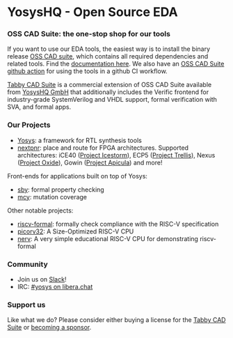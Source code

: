 # YosysHQ - Open Source EDA

### OSS CAD Suite: the one-stop shop for our tools

If you want to use our EDA tools, the easiest way is to install the binary release [OSS CAD suite](https://github.com/YosysHQ/oss-cad-suite-build/releases/latest), which contains all required dependencies and related tools. Find the [documentation here](https://yosyshq.readthedocs.io/en/latest/).
We also have an [OSS CAD Suite github action](https://github.com/YosysHQ/setup-oss-cad-suite) for using the tools in a github CI workflow.

[Tabby CAD Suite](https://www.yosyshq.com/tabby-cad-datasheet) is a commercial extension of OSS CAD Suite available from [YosysHQ GmbH](https://www.yosyshq.com/about) that additionally includes the Verific frontend for industry-grade SystemVerilog and VHDL support, formal verification with SVA, and formal apps.

### Our Projects
- [Yosys](https://github.com/YosysHQ/yosys): a framework for RTL synthesis tools
- [nextpnr](https://github.com/YosysHQ/nextpnr): place and route for FPGA architectures. Supported architectures: iCE40 ([Project Icestorm](https://github.com/YosysHQ/icestorm)), ECP5 ([Project Trellis](https://github.com/YosysHQ/prjtrellis)), Nexus ([Project Oxide](https://github.com/gatecat/prjoxide)), Gowin ([Project Apicula](https://github.com/YosysHQ/apicula)) and more!

Front-ends for applications built on top of Yosys:
- [sby](https://github.com/YosysHQ/sby): formal property checking
- [mcy](https://github.com/YosysHQ/mcy): mutation coverage

Other notable projects:
- [riscv-formal](https://github.com/YosysHQ/riscv-formal): formally check compliance with the RISC-V specification 
- [picorv32](https://github.com/YosysHQ/picorv32): A Size-Optimized RISC-V CPU
- [nerv](https://github.com/YosysHQ/nerv): A very simple educational RISC-V CPU for demonstrating riscv-formal

### Community
- Join us on [Slack](https://join.slack.com/t/yosyshq/shared_invite/zt-1aopkns2q-EiQ97BeQDt_pwvE41sGSuA)!
- IRC: [#yosys on libera.chat](https://web.libera.chat/#yosys)

### Support us
Like what we do? Please consider either buying a license for the [Tabby CAD Suite](https://www.yosyshq.com/products-and-services) or [becoming a sponsor](https://www.yosyshq.com/support-us).
